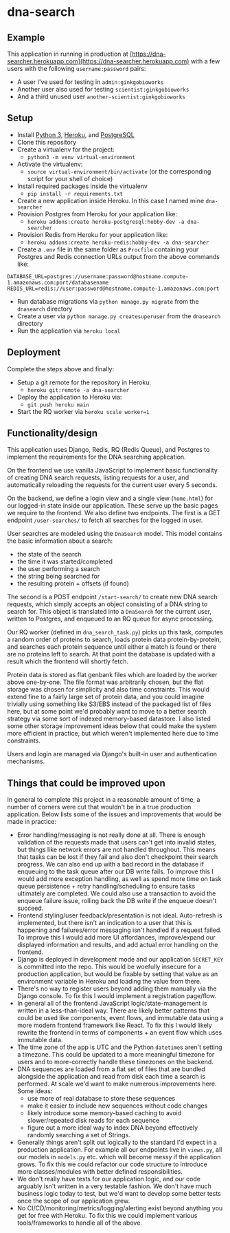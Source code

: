 # dna-search

## Example

This application in running in production at [https://dna-searcher.herokuapp.com](https://dna-searcher.herokuapp.com) with a few users with the following `username:password` pairs:
* A user I've used for testing in `admin:ginkgobioworks`
* Another user also used for testing `scientist:ginkgobioworks` 
* And a third unused user `another-scientist:ginkgobioworks`

## Setup
* Install [Python 3](https://www.python.org/downloads/), [Heroku](https://devcenter.heroku.com/articles/heroku-cli), and [PostgreSQL](https://www.postgresql.org/download/)
* Clone this repository
* Create a virtualenv for the project:
  * `python3 -m venv virtual-environment`
* Activate the virtualenv:
  * `source virtual-environment/bin/activate` (or the corresponding script for your shell of choice)
* Install required packages inside the virtualenv
  * `pip install -r requirements.txt` 
* Create a new application inside Heroku. In this case I named mine `dna-searcher`
* Provision Postgres from Heroku for your application like:
  * `heroku addons:create heroku-postgresql:hobby-dev -a dna-searcher`
* Provision Redis from Heroku for your application like:
  * `heroku addons:create heroku-redis:hobby-dev -a dna-searcher`
* Create a `.env` file in the same folder as `Procfile` containing your Postgres and Redis connection URLs output from the above commands like:
```
DATABASE_URL=postgres://username:password@hostname.compute-1.amazonaws.com:port/databasename
REDIS_URL=redis://user:password@hostname.compute-1.amazonaws.com:port
```
* Run database migrations via `python manage.py migrate` from the `dnasearch` directory
* Create a user via `python manage.py createsuperuser` from the `dnasearch` directory
* Run the application via `heroku local`
    
## Deployment

Complete the steps above and finally:
* Setup a git remote for the repository in Heroku:
  * `heroku git:remote -a dna-searcher`
* Deploy the application to Heroku via:
  * `git push heroku main`
* Start the RQ worker via `heroku scale worker=1`

## Functionality/design

This application uses Django, Redis, RQ (Redis Queue), and Postgres to implement the requirements for the DNA searching application. 

On the frontend we use vanilla JavaScript to implement basic functionality of creating DNA search requests, listing requests for a user, and automatically reloading the requests for the current user every 5 seconds. 

On the backend, we define a login view and a single view (`home.html`) for our logged-in state inside our application. These serve up the basic pages we require to the frontend. We also define two endpoints. The first is a GET endpoint `/user-searches/` to fetch all searches for the logged in user.

User searches are modeled using the `DnaSearch` model. This model contains the basic information about a search: 
* the state of the search 
* the time it was started/completed
* the user performing a search
* the string being searched for
* the resulting protein + offsets (if found)

The second is a POST endpoint `/start-search/` to create new DNA search requests, which simply accepts an object consisting of a DNA string to search for. This object is translated into a `DnaSearch` for the current user, written to Postgres, and enqueued to an RQ queue for async processing.

Our RQ worker (defined in `dna_search_task.py`) picks up this task, computes a random order of proteins to search, loads protein data protein-by-protein, and searches each protein sequence until either a match is found or there are no proteins left to search. At that point the database is updated with a result which the frontend will shortly fetch.

Protein data is stored as flat genbank files which are loaded by the worker above one-by-one. The file format was arbitrarily chosen, but the flat storage was chosen for simplicity and also time constraints. This would extend fine to a fairly large set of protein data, and you could imagine trivially using something like S3/EBS instead of the packaged list of files here, but at some point we'd probably want to move to a better search strategy via some sort of indexed memory-based datastore. I also listed some other storage improvement ideas below that could make the system more efficient in practice, but which weren't implemented here due to time constraints.

Users and login are managed via Django's built-in user and authentication mechanisms.
  
## Things that could be improved upon
In general to complete this project in a reasonable amount of time, a number of corners were cut that wouldn't be in a true production application. Below lists some of the issues and improvements that would be made in practice:
* Error handling/messaging is not really done at all. There is enough validation of the requests made that users can't get into invalid states, but things like network errors are not handled throughout. This means that tasks can be lost if they fail and also don't checkpoint their search progress. We can also end up with a bad record in the database if enqueuing to the task queue after our DB write fails. To improve this I would add more exception handling, as well as spend more time on task queue persistence + retry handling/scheduling to ensure tasks ultimately are completed. We could also use a transaction to avoid the enqueue failure issue, rolling back the DB write if the enqueue doesn't succeed. 
* Frontend styling/user feedback/presentation is not ideal. Auto-refresh is implemented, but there isn't an indication to a user that this is happening and failures/error messaging isn't handled if a request failed. To improve this I would add more UI affordances, improve/expand our displayed information and results, and add actual error handling on the frontend.
* Django is deployed in development mode and our application `SECRET_KEY` is committed into the repo. This would be woefully insecure for a production application, but would be fixable by setting that value as an environment variable in Heroku and loading the value from there.
* There's no way to register users beyond adding them manually via the Django console. To fix this I would implement a registration page/flow.
* In general all of the frontend JavaScript logic/state-management is written in a less-than-ideal way. There are likely better patterns that could be used like components, event flows, and immutable data using a more modern frontend framework like React. To fix this I would likely rewrite the frontend in terms of components + an event flow which uses immutable data.
* The time zone of the app is UTC and the Python `datetime`s aren't setting a timezone. This could be updated to a more meaningful timezone for users and to more-correctly handle these timezones on the backend.
* DNA sequences are loaded from a flat set of files that are bundled alongside the application and read from disk each time a search is performed. At scale we'd want to make numerous improvements here. Some ideas: 
    * use more of real database to store these sequences
    * make it easier to include new sequences without code changes
    * likely introduce some memory-based caching to avoid slower/repeated disk reads for each sequence
    * figure out a more ideal way to index DNA beyond effectively randomly searching a set of Strings. 
* Generally things aren't split out logically to the standard I'd expect in a production application. For example all our endpoints live in `views.py`, all our models in `models.py` etc. which will become messy if the application grows. To fix this we could refactor our code structure to introduce more classes/modules with better defined responsibilities.
* We don't really have tests for our application logic, and our code arguably isn't written in a very testable fashion. We don't have much business logic today to test, but we'd want to develop some better tests once the scope of our application grew.
* No CI/CD/monitoring/metrics/logging/alerting exist beyond anything you get for free with Heroku. To fix this we could implement various tools/frameworks to handle all of the above.
